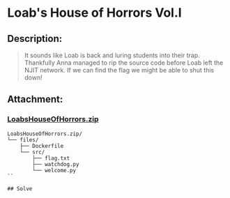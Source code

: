 # Loab's House of Horrors Vol.I

## Description:
> It sounds like Loab is back and luring students into their trap. Thankfully Anna managed to rip the source code before Loab left the NJIT network. If we can find the flag we might be able to shut this down!

## Attachment:
### [LoabsHouseOfHorrors.zip](./LoabsHouseOfHorrors.zip)
```
LoabsHouseOfHorrors.zip/
└── files/
    ├── Dockerfile
    └── src/
        ├── flag.txt
        ├── watchdog.py
        └── welcome.py
``

## Solve
